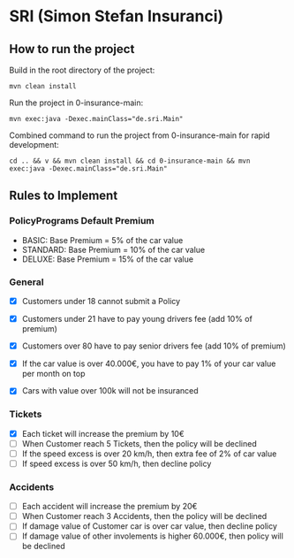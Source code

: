 # SRI (Simon Stefan Insuranci)

## How to run the project

Build in the root directory of the project:

`mvn clean install`

Run the project in 0-insurance-main:

`mvn exec:java -Dexec.mainClass="de.sri.Main"`

Combined command to run the project from 0-insurance-main for rapid development:

`cd .. && v && mvn clean install && cd 0-insurance-main && mvn exec:java -Dexec.mainClass="de.sri.Main"
`

## Rules to Implement
### PolicyPrograms Default Premium
- BASIC: Base Premium = 5% of the car value
- STANDARD: Base Premium = 10% of the car value
- DELUXE: Base Premium = 15% of the car value

### General
- [x] Customers under 18 cannot submit a Policy
- [x] Customers under 21 have to pay young drivers fee (add 10% of premium)
- [x] Customers over 80 have to pay senior drivers fee (add 10% of premium)
- [x] If the car value is over 40.000€, you have to pay 1% of your car value per month on top
- [x] Cars with value over 100k will not be insuranced


### Tickets
- [x] Each ticket will increase the premium by 10€
- [ ] When Customer reach 5 Tickets, then the policy will be declined
- [ ] If the speed excess is over 20 km/h, then extra fee of 2% of car value 
- [ ] If speed excess is over 50 km/h, then decline policy

### Accidents
- [ ] Each accident will increase the premium by 20€
- [ ] When Customer reach 3 Accidents, then the policy will be declined
- [ ] If damage value of Customer car is over car value, then decline policy
- [ ] If damage value of other involements is higher 60.000€, then policy will be declined 